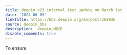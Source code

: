 ```yaml
---
title: deepin v23 internal test update on March 1st
date: '2024-06-05'
linkTitle: https://bbs.deepin.org/en/post/268936
source: deepin_bbs
description:  deepin小助手 
disable_comments: true
---
```

To ensure 
